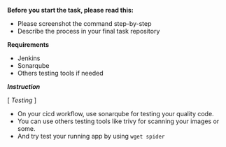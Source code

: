 **Before you start the task, please read this:**
- Please screenshot the command step-by-step
- Describe the process in your final task repository

**Requirements**
- Jenkins
- Sonarqube
- Others testing tools if needed

***Instruction***

[ *Testing* ]
- On your cicd workflow, use sonarqube for testing your quality code.
- You can use others testing tools like trivy for scanning your images or some.
- And try test your running app by using `wget spider`